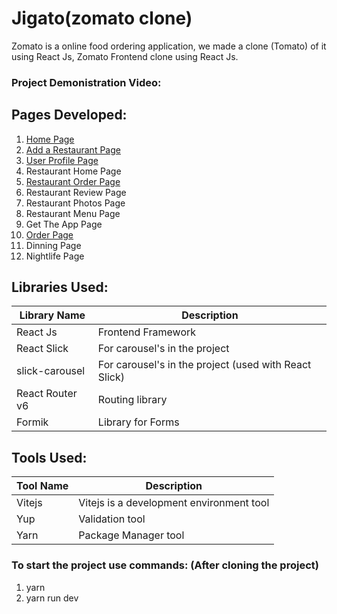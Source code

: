 # Jigato(zomato clone)


Zomato is a online food ordering application, we made a clone (Tomato) of it using React Js, Zomato Frontend clone using React Js.

### Project Demonistration Video: 


## Pages Developed:

1. [Home Page](#home-page)    
2. [Add a Restaurant Page](#add-restaurant-page)    
3. [User Profile Page](#user-profile-page)   
4. Restaurant Home Page 
5. [Restaurant Order Page](#hotel-order-page)   
6. Restaurant Review Page
7. Restaurant Photos Page
8. Restaurant Menu Page   
9. Get The App Page
10. [Order Page](#order-online-page)  
11. Dinning Page
12. Nightlife Page

## Libraries Used:

| Library Name | Description |
| ------------ | ----------- |
| React Js     | Frontend Framework |
| React Slick  | For carousel's in the project |
| slick-carousel  | For carousel's in the project (used with React Slick) |
| React Router v6  | Routing library  |
| Formik  | Library for Forms |

## Tools Used:

| Tool Name | Description |
| ----------- | ----------- |
| Vitejs    | Vitejs is a development environment tool |
| Yup   | Validation tool |
| Yarn   | Package Manager tool |

### To start the project use commands: (After cloning the project)

1. yarn
2. yarn run dev

<!-- ## ScreenShots -->

<!-- # Home Page: -->

<!-- <img src="Project Images/Home.png" /> -->


<!-- # Add Restaurant Page: -->

<!-- <img src="Project Images/AddRestaurant.png" /> -->


<!-- # Order Online Page: -->

<!-- <img src="Project Images/OrderOnlinePage.png" /> -->


<!-- # User Profile Page: -->

<!-- <img src="Project Images/UserProfilePage.png" /> -->


<!-- # Hotel Order Page: -->

<!-- <img src="Project Images/HotelOrderPage.png" /> -->


<!-- ### Project Started Date: june, 11, 2022 -->

<!-- ### Project Completed Date: july 19, 2022 -->
